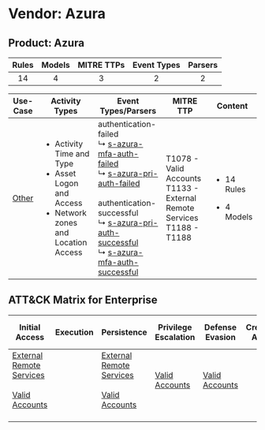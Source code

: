 Vendor: Azura
=============
Product: Azura
--------------
| Rules | Models | MITRE TTPs | Event Types | Parsers |
|:-----:|:------:|:----------:|:-----------:|:-------:|
|  14   |   4    |     3      |      2      |    2    |

|               Use-Case                | Activity Types                                                                                                     | Event Types/Parsers                                                                                                                                                                                                                                                                                                                                                                                                              | MITRE TTP                                                                       | Content                                              |
|:-------------------------------------:| ------------------------------------------------------------------------------------------------------------------ | -------------------------------------------------------------------------------------------------------------------------------------------------------------------------------------------------------------------------------------------------------------------------------------------------------------------------------------------------------------------------------------------------------------------------------- | ------------------------------------------------------------------------------- | ---------------------------------------------------- |
| [Other](../UseCases/usecase_other.md) | <ul><li>Activity Time  and Type</li><li>Asset Logon and Access</li><li>Network zones and Location Access</li></ul> |  authentication-failed<br> ↳ [s-azura-mfa-auth-failed](../Parsers/parserContent_s-azura-mfa-auth-failed.md)<br> ↳ [s-azura-pri-auth-failed](../Parsers/parserContent_s-azura-pri-auth-failed.md)<br><br> authentication-successful<br> ↳ [s-azura-pri-auth-successful](../Parsers/parserContent_s-azura-pri-auth-successful.md)<br> ↳ [s-azura-mfa-auth-successful](../Parsers/parserContent_s-azura-mfa-auth-successful.md)<br> | T1078 - Valid Accounts<br>T1133 - External Remote Services<br>T1188 - T1188<br> | <ul><li>14 Rules</li></ul><ul><li>4 Models</li></ul> |

ATT&CK Matrix for Enterprise
----------------------------
| Initial Access                                                                                                                                   | Execution | Persistence                                                                                                                                      | Privilege Escalation                                                | Defense Evasion                                                     | Credential Access | Discovery | Lateral Movement | Collection | Command and Control | Exfiltration | Impact |
| ------------------------------------------------------------------------------------------------------------------------------------------------ | --------- | ------------------------------------------------------------------------------------------------------------------------------------------------ | ------------------------------------------------------------------- | ------------------------------------------------------------------- | ----------------- | --------- | ---------------- | ---------- | ------------------- | ------------ | ------ |
| [External Remote Services](https://attack.mitre.org/techniques/T1133)<br><br>[Valid Accounts](https://attack.mitre.org/techniques/T1078)<br><br> |           | [External Remote Services](https://attack.mitre.org/techniques/T1133)<br><br>[Valid Accounts](https://attack.mitre.org/techniques/T1078)<br><br> | [Valid Accounts](https://attack.mitre.org/techniques/T1078)<br><br> | [Valid Accounts](https://attack.mitre.org/techniques/T1078)<br><br> |                   |           |                  |            |                     |              |        |